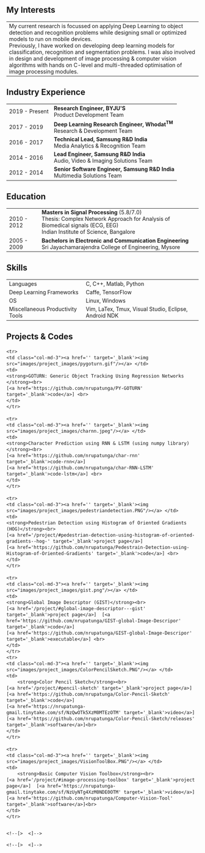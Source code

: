 ## My Interests
<table class="table table-hover">
<td class='col-md-3'>
My current research is focussed on applying Deep Learning to object detection and recognition problems
while designing small or optimized models to run on mobile devices. 


<br>
Previously, I have worked on developing deep learning models for
classification, recognition and segmentation problems. I was also
involved in design and development of image processing & computer vision
algorithms with hands on C-level and multi-threaded optimisation of
image processing modules.
<br/>

</td>
</table>

## Industry Experience
<table class="table table-hover"> 
<tr>
  <td class='col-md-3'>2019 - Present</td>
  <td>
    <strong>Research Engineer, BYJU'S</strong>
    <br>
    Product Development Team
  </td>
</tr>

<tr>
  <td class='col-md-3'>2017 - 2019</td>
  <td>
    <strong>Deep Learning Research Engineer, Whodat<sup>TM</sup></strong>
    <br>
    Research & Development Team
  </td>
</tr>

<tr>
  <td class='col-md-3'>2016 - 2017</td>
  <td>
    <strong>Technical Lead, Samsung R&D India</strong>
    <br>
    Media Analytics & Recognition Team
  </td>
</tr>
<tr>
  <td class='col-md-3'>2014 - 2016</td>
  <td>
    <strong>Lead Engineer, Samsung R&D India</strong> <br>
    Audio, Video & Imaging Solutions Team
  </td>
</tr>
<tr>
  <td class='col-md-3'>2012 - 2014</td>
  <td>
    <strong>Senior Software Engineer, Samsung R&D India</strong>
    <br>
    Multimedia Solutions Team
  </td>
</tr>
</table>

## Education
<table class="table table-hover">
  <tr>
    <td class="col-md-3">2010 - 2012</td>
    <td>
        <strong>Masters in Signal Processing</strong>
	(5.8/7.0)
        <br>
	Thesis: Complex Network Approach for Analysis of
	Biomedical signals (ECG, EEG)
        <br>
      Indian Institute of Science, Bangalore
    </td>
  </tr>
  <tr>
    <td class="col-md-3">2005 - 2009</td>
    <td>
        <strong>Bachelors in Electronic and Communication Engineering</strong>
        <br>
	Sri Jayachamarajendra College of Engineering, Mysore
    </td>
  </tr>
</table>

## Skills
<table class="table table-hover">
<tr>
  <td class='col-md-2'>Languages</td>
  <td markdown="1">
  C, C++, Matlab, Python
  </td>
</tr>
<tr>
  <td class='col-md-2'>Deep Learning Frameworks</td>
  <td markdown="1">
  Caffe, TensorFlow
  </td>
</tr>
<tr>
  <td class='col-md-2'>OS</td>
  <td markdown="1">
  Linux, Windows
  </td>
</tr>
<tr>
  <td class='col-md-2'>Miscellaneous Productivity Tools</td>
  <td markdown="1">
  Vim, LaTex, Tmux, Visual Studio, Eclipse, Android NDK
  </td>
</tr>
</table>

## Projects & Codes

<table class="table table-hover">

    <tr>
    <td class="col-md-3"><a href='' target='_blank'><img src="images/project_images/pygoturn.gif"/></a> </td>
    <td>
    <strong>GOTURN: Generic Object Tracking Using Regression Networks </strong><br>
    [<a href='https://github.com/nrupatunga/PY-GOTURN' target='_blank'>code</a>] <br>
    </td>
    </tr>

    <tr>
    <td class="col-md-3"><a href='' target='_blank'><img src="images/project_images/charnn.jpeg"/></a> </td>
    <td>
    <strong>Character Prediction using RNN & LSTM (using numpy library)</strong><br>
    [<a href='https://github.com/nrupatunga/char-rnn' target='_blank'>code-rnn</a>]
    [<a href='https://github.com/nrupatunga/char-RNN-LSTM' target='_blank'>code-lstm</a>] <br>
    </td>
    </tr>

    <tr>
    <td class="col-md-3"><a href='' target='_blank'><img src="images/project_images/pedestriandetection.PNG"/></a> </td>
    <td>
    <strong>Pedestrian Detection using Histogram of Oriented Gradients (HOG)</strong><br>
    [<a href='/project/#pedestrian-detection-using-histogram-of-oriented-gradients--hog-' target='_blank'>project page</a>] 
    [<a href='https://github.com/nrupatunga/Pedestrain-Detection-using-Histogram-of-Oriented-Gradients' target='_blank'>code</a>] <br>
    </td>
    </tr>
    
    <tr>
    <td class="col-md-3"><a href='' target='_blank'><img src="images/project_images/gist.png"/></a> </td>
    <td>
    <strong>Global Image Descriptor (GIST)</strong><br>
    [<a href='/project/#global-image-descriptor---gist' target='_blank'>project page</a>]  [<a href='https://github.com/nrupatunga/GIST-global-Image-Descripor' target='_blank'>code</a>]
    [<a href='https://github.com/nrupatunga/GIST-global-Image-Descripor' target='_blank'>executable</a>] <br>
    </td>
    </tr>
    <tr>
    <td class="col-md-3"><a href='' target='_blank'><img src="images/project_images/ColorPencilSketch.PNG"/></a> </td>
    <td>
        <strong>Color Pencil Sketch</strong><br>
	[<a href='/project/#pencil-sketch' target='_blank'>project page</a>]  [<a href='https://github.com/nrupatunga/Color-Pencil-Sketch' target='_blank'>code</a>]
	[<a href='https://nrupatunga-gmail.tinytake.com/sf/NzQwOTk5XzM0MTEzOTM' target='_blank'>video</a>]
	[<a href='https://github.com/nrupatunga/Color-Pencil-Sketch/releases' target='_blank'>software</a>]<br>
    </td>
    </tr>
    
    <tr>
    <td class="col-md-3"><a href='' target='_blank'><img src="images/project_images/VisionToolBox.PNG"/></a> </td>
    <td>
        <strong>Basic Computer Vision Toolbox</strong><br>
	[<a href='/project/#image-processing-toolbox' target='_blank'>project page</a>]  [<a href='https://nrupatunga-gmail.tinytake.com/sf/NzUyNTg4XzM0NDE0OTM' target='_blank'>video</a>]
	[<a href='https://github.com/nrupatunga/Computer-Vision-Tool' target='_blank'>software</a>]<br>
    </td>
    </tr>
</table>


 <!--+ Linear Algebra-->
 <!--+ Probability & Random Process-->
 <!--+ Detection & Estimation Theory-->
 <!--+ Speech Information Processing-->
 <!--+ Biomedical Signal Processing-->
 <!--+ Digital Image Processing-->
<!--+ Learning from Data, Yaser S. Abu-Mostafa-->
<!--+ Machine Learning, Andrew Ng-->
<!--+ CS231, Stanford-->
<!--+ Probabistic Graphical Models, Daphne Koller [<a href='https://www.coursera.org/account/accomplishments/certificate/72PXZST3HH6Y' target='_blank'>Certificate-Part-1</a>]-->

<!--<table class="table table-hover">-->
<!--<tr>-->
  <!--<td class='col-md-2'>2016</td>-->
  <!--<td>-->
  <!--Employee of the Month Award-->
    <!--[>  <]-->
  <!--</td>-->
<!--</tr>-->
<!--<tr>-->
  <!--<td class='col-md-2'>2014</td>-->
  <!--<td>-->
  <!--Recognition for contribution to Touch Focus solution (USP in Galaxy S5)-->
    <!--[>  <]-->
  <!--</td>-->
<!--</tr>-->
<!--</table>-->
